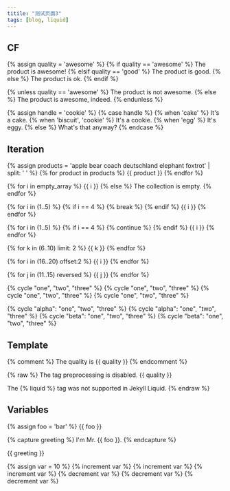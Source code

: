 ```yaml
---
titile: "测试页面3"
tags: [blog, liquid]
---
```


## CF

{% assign quality = 'awesome' %}
{% if quality == 'awesome' %}
  The product is awesome!
{% elsif quality == 'good' %}
  The product is good.
{% else %}
  The product is ok.
{% endif %}

{% unless quality == 'awesome' %}
  The product is not awesome.
{% else %}
  The product is awesome, indeed.
{% endunless %}

{% assign handle = 'cookie' %}
{% case handle %}
  {% when 'cake' %}
   It's a cake.
  {% when 'biscuit', 'cookie' %}
   It's a cookie.
  {% when 'egg' %}
   It's eggy.
  {% else %}
   What's that anyway?
{% endcase %}

## Iteration

{% assign products = 'apple bear coach deutschland elephant foxtrot' | split: ' ' %}
{% for product in products %}
   {{ product }}
{% endfor %}

{% for i in empty_array %}
  {{ i }}
{% else %}
  The collection is empty.
{% endfor %}

{% for i in (1..5) %}
 {% if i == 4 %}
   {% break %}
 {% endif %}
 {{ i }}
{% endfor %}

{% for i in (1..5) %}
 {% if i == 4 %}
  {% continue %}
 {% endif %}
 {{ i }}
{% endfor %}

{% for k in (6..10) limit: 2 %}
  {{ k }}
{% endfor %}

{% for i in (16..20) offset:2 %}
  {{ i }}
{% endfor %}

{% for j in (11..15)  reversed %}
 {{ j }}
{% endfor %}

{% cycle "one", "two", "three" %}
{% cycle "one", "two", "three" %}
{% cycle "one", "two", "three" %}
{% cycle "one", "two", "three" %}

{% cycle "alpha": "one", "two", "three" %}
{% cycle "alpha": "one", "two", "three" %}
{% cycle "beta": "one", "two", "three" %}
{% cycle "beta": "one", "two", "three" %}

## Template

{% comment %}
The quality is {{ quality }}
{% endcomment %}

{% raw %}
The tag preprocessing is disabled. {{ quality }}

The {% liquid %} tag was not supported in Jekyll Liquid.
{% endraw %}



## Variables

{% assign foo = 'bar' %} 
{{ foo }}

{% capture greeting %}
I'm Mr. {{ foo }}.
{% endcapture %}

{{ greeting }}

{% assign var = 10 %}
{% increment var %}
{% increment var %}
{% increment var %}
{% decrement var %}
{% decrement var %}
{% decrement var %}
